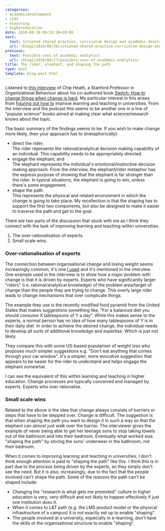```yaml
---
categories:
- academicdevelopment
- c2d2
- elearning
- highereducation
date: 2010-08-30 09:53:10+10:00
next:
  text: Situated shared practice, curriculum design and academic development
  url: /blog2/2010/08/30/situated-shared-practice-curriculum-design-and-academic-development/
previous:
  text: Possible uses of academic analytics
  url: /blog2/2010/08/27/possible-uses-of-academic-analytics/
title: The rider, elephant, and shaping the path
type: post
template: blog-post.html
---
```

Listened to [this interview](http://itc.conversationsnetwork.org/shows/detail4527.html) of Chip Heath, a Stanford Professor in Organizational Behaviour about his co-authored book [Switch: How to change things when change is hard](http://www.amazon.com/Switch-Change-Things-When-Hard/dp/0385528752). My particular interest in this arises from [figuring out how to](/blog2/2010/02/03/loosing-weight-nudging-and-changing-the-lt-environment-early-foundations-of-my-work/) improve learning and teaching in universities. From the interview and the podcast this seems to be another one in a line of "popular science" books aimed at making clear what science/research knows about the topic.

The basic summary of the findings seems to be. If you wish to make change more likely, then your approach has to (metaphorically):

- direct the rider;  
    The rider represents the rational/analytical decision making capability of an individual. This capability needs to be appropriately directed.
- engage the elephant; and  
    The elephant represents the individual's emotional/instinctive decision making approach. From the interview, the elephant/rider metaphor has the express purpose of showing that the elephant is far stronger than the rider. In typical situations, the elephant is going to win, unless there's some engagement.
- shape the path.  
    This represents the physical and related environment in which the change is going to take place. My recollection is that the shaping has to support the first two components, but also be designed to make it easier to traverse the path and get to the goal.

There are two parts of the discussion that stuck with me as I think they connect with the task of improving learning and teaching within universities.

1. The over-rationalisation of experts.
2. Small scale wins.

### Over-rationalisation of experts

The connection between organisational change and losing weight seems increasingly common, it's one [I used](/blog2/2009/12/23/herding-cats-and-losing-weight-the-vimeo-video/) and it's mentioned in the interview. One example used in the interview is to show how a major problem with change is that it is driven by experts. Experts who have significantly larger "riders" (i.e. rational/analytical knowledge) of the problem area/target of change than the people they are trying to change. This overly large rider leads to change mechanisms that over complicate things.

The example they use is the recently modified food pyramid from the United States that makes suggestions something like, "For a balanced diet you should consume X tablespoons of Y a day". While this makes sense to the experts, a normal person has no idea of how many tablespoons of Y is in their daily diet. In order to achieve the desired change, the individual needs to develop all sorts of additional knowledge and expertise. Which is just not likely.

They compare this with some US-based populariser of weight loss who proposes much simpler suggestions e.g. "Don't eat anything that comes through your car window". It's a simpler, more evocative suggestion that appears to be easier for the rider to understand and helps engage the elephant somewhat.

I can see the equivalent of this within learning and teaching in higher education. Change processes are typically conceived and managed by experts. Experts who over rationalise.

### Small scale wins

Related to the above is the idea that change always consists of barriers or steps that have to be stepped over. Change is difficult. The suggestion is that when shaping the path you want to design it in such a way so that the elephant can almost just walk over the barrier. The interviewer gives the example of never being able to get her teenage sons to stop taking towels out of the bathroom and into their bedroom. Eventually what worked was "shaping the path" by storing the sons' underwear in the bathroom, not their bedroom.

When it comes to improving learning and teaching in universities, I don't think enough attention is paid to "shaping the path" like this. I think this is in part due to the process being driven by the experts, so they simply don't see the need. But it is also, increasingly, due to the fact that the people involved can't shape the path. Some of the reasons the path can't be shaped include:

- Changing the "research is what gets me promoted" culture in higher education is very, very difficult and not likely to happen effectively if just one institution does it.
- When it comes to L&T path (e.g. the LMS product model or the physical infrastructure of a campus) it is not exactly set up to enable "shaping".
- The people involved at a university, especially in e-learning, don't have the skills or the organisational structure to enable "shaping".